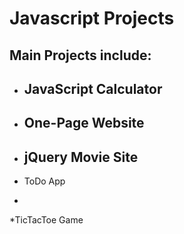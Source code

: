 # Javascript Projects

## Main Projects include:

* JavaScript Calculator
  -
* One-Page Website
  -
* jQuery Movie Site
  -
* ToDo App
-
*TicTacToe Game

